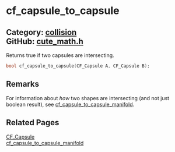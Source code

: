[](../header.md ':include')

# cf_capsule_to_capsule

Category: [collision](https://github.com/RandyGaul/cute_framework/blob/master/docs/api_reference?id=collision)  
GitHub: [cute_math.h](https://github.com/RandyGaul/cute_framework/blob/master/include/cute_math.h)  
---

Returns true if two capsules are intersecting.

```cpp
bool cf_capsule_to_capsule(CF_Capsule A, CF_Capsule B);
```

## Remarks

For information about _how_ two shapes are intersecting (and not just boolean result), see [cf_capsule_to_capsule_manifold](https://github.com/RandyGaul/cute_framework/blob/master/docs/collision/cf_capsule_to_capsule_manifold.md).

## Related Pages

[CF_Capsule](https://github.com/RandyGaul/cute_framework/blob/master/docs/collision/cf_capsule.md)  
[cf_capsule_to_capsule_manifold](https://github.com/RandyGaul/cute_framework/blob/master/docs/collision/cf_capsule_to_capsule_manifold.md)  
